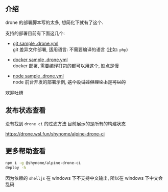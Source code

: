 
## 介绍

drone 的部署脚本写的太多, 想简化下就有了这个.

支持的部署目前有下面这几个:

- [git sample .drone.yml](./docs/drone-deploy-sample/git.yml)    
  git 差异文件部署, 适用语言: 不需要编译的语言 (比如: `php`)

- [docker sample .drone.yml](./docs/drone-deploy-sample/docker.yml)    
  docker 部署, 需要编译打包的都可以用这个, 缺点是慢

- [node sample .drone.yml](./docs/drone-deploy-sample/node.yml)    
  node 前台开发的部署示例, <del>这个没试过但理论上是可以的</del>
  
欢迎吐槽

## 发布状态查看

没有找到 `drone ci` 的过滤方法 目前展示的是所有的构建状态

<https://drone.wsl.fun/shynome/alpine-drone-ci>


## 更多帮助查看

```sh
npm i -g @shynome/alpine-drone-ci
deploy -h
```

因为依赖的 `shelljs` 在 windows 下不支持中文输出, 所以在 windows 下中文会乱码


